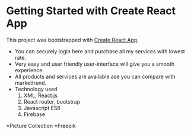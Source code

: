 # Getting Started with Create React App

This project was bootstrapped with [Create React App](https://github.com/facebook/create-react-app).

* You can securely login here and purchase all my services with lowest rate.
* Very easy and user friendly user-interface will give you a smooth experience.
* All products and services are available ase you can compare with markettrend.
* Technology used
    1. XML, React.js
    2. React router, bootstrap
    3. Javascript ES6
    4. Firebase
 
*Picture Collection
       *Freepik
    
    

 
